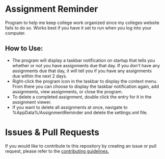 # Assignment Reminder
 Program to help me keep college work organized since my colleges website fails to do so. Works best if you have it set to run when you log into your computer.
 
## How to Use:
 - The program will display a taskbar notification on startup that tells you whether or not you have assignments due that day. If you don't have any assignments due that day, it will tell you if you have any assignments due within the next 2 days.
 - Right-click the program icon in the taskbar to display the context menu. From there you can choose to display the taskbar notification again, add assignments, view assignments, or close the program.
 - To delete a completed assignment, double click the entry for it in the assignment viewer.
 - If you want to delete all assignments at once, navigate to %AppData%/AssignmentReminder and delete the settings.xml file.

# Issues & Pull Requests
 If you would like to contribute to this repository by creating an issue or pull request, please refer to the [contributing guidelines.](https://lambdagaming.github.io/contributing.html)
